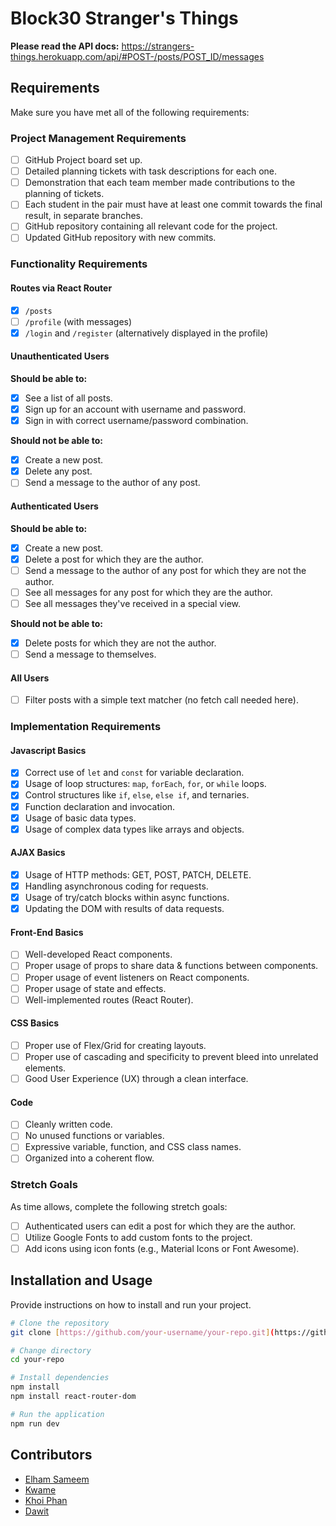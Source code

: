 # Block30 Stranger's Things

**Please read the API docs:** https://strangers-things.herokuapp.com/api/#POST-/posts/POST_ID/messages

## Requirements

Make sure you have met all of the following requirements:

### Project Management Requirements

- [ ] GitHub Project board set up.
- [ ] Detailed planning tickets with task descriptions for each one.
- [ ] Demonstration that each team member made contributions to the planning of tickets.
- [ ] Each student in the pair must have at least one commit towards the final result, in separate branches.
- [ ] GitHub repository containing all relevant code for the project.
- [ ] Updated GitHub repository with new commits.

### Functionality Requirements

#### Routes via React Router

- [x] `/posts`
- [ ] `/profile` (with messages)
- [x] `/login` and `/register` (alternatively displayed in the profile)

#### Unauthenticated Users

**Should be able to:**

- [x] See a list of all posts.
- [x] Sign up for an account with username and password.
- [x] Sign in with correct username/password combination.

**Should not be able to:**

- [x] Create a new post.
- [x] Delete any post.
- [ ] Send a message to the author of any post.

#### Authenticated Users

**Should be able to:**

- [x] Create a new post.
- [x] Delete a post for which they are the author.
- [ ] Send a message to the author of any post for which they are not the author.
- [ ] See all messages for any post for which they are the author.
- [ ] See all messages they've received in a special view.

**Should not be able to:**

- [x] Delete posts for which they are not the author.
- [ ] Send a message to themselves.

#### All Users

- [ ] Filter posts with a simple text matcher (no fetch call needed here).

### Implementation Requirements

#### Javascript Basics

- [x] Correct use of `let` and `const` for variable declaration.
- [x] Usage of loop structures: `map`, `forEach`, `for`, or `while` loops.
- [x] Control structures like `if`, `else`, `else if`, and ternaries.
- [x] Function declaration and invocation.
- [x] Usage of basic data types.
- [x] Usage of complex data types like arrays and objects.

#### AJAX Basics

- [x] Usage of HTTP methods: GET, POST, PATCH, DELETE.
- [x] Handling asynchronous coding for requests.
- [x] Usage of try/catch blocks within async functions.
- [x] Updating the DOM with results of data requests.

#### Front-End Basics

- [ ] Well-developed React components.
- [ ] Proper usage of props to share data & functions between components.
- [ ] Proper usage of event listeners on React components.
- [ ] Proper usage of state and effects.
- [ ] Well-implemented routes (React Router).

#### CSS Basics

- [ ] Proper use of Flex/Grid for creating layouts.
- [ ] Proper use of cascading and specificity to prevent bleed into unrelated elements.
- [ ] Good User Experience (UX) through a clean interface.

#### Code

- [ ] Cleanly written code.
- [ ] No unused functions or variables.
- [ ] Expressive variable, function, and CSS class names.
- [ ] Organized into a coherent flow.

### Stretch Goals

As time allows, complete the following stretch goals:

- [ ] Authenticated users can edit a post for which they are the author.
- [ ] Utilize Google Fonts to add custom fonts to the project.
- [ ] Add icons using icon fonts (e.g., Material Icons or Font Awesome).

## Installation and Usage

Provide instructions on how to install and run your project.

```bash
# Clone the repository
git clone [https://github.com/your-username/your-repo.git](https://github.com/elhamsameem/block30-strangers-things.git)

# Change directory
cd your-repo

# Install dependencies
npm install
npm install react-router-dom

# Run the application
npm run dev
```

## Contributors

- [Elham Sameem](https://github.com/elhamsameem)
- [Kwame](https://github.com/Kwameagyeman)
- [Khoi Phan](https://github.com/phanhkn)
- [Dawit](https://github.com/yepdawit)

